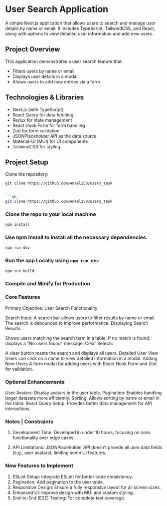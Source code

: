 # User Search Application

A simple Next.js application that allows users to search and manage user details by name or email. It includes TypeScript, TailwindCSS, and React, along with options to view detailed user information and add new users.

## Project Overview

This application demonstrates a user search feature that:

- Filters users by name or email
- Displays user details in a modal
- Allows users to add new entries via a form

## Technologies & Libraries

- Next.js (with TypeScript)
- React Query for data fetching
- Redux for state management
- React Hook Form for form handling
- Zod for form validation
- JSONPlaceholder API as the data source
- Material-UI (MUI) for UI components
- TailwindCSS for styling

## Project Setup

Clone the repository:

````sh
git clone https://github.com/Aneal250/users_task


```sh
git clone https://github.com/Aneal250/users_task
````

### Clone the repo to your local machine

```sh
npm install
```

### Use npm install to install all the necessary dependencies.

```sh
npm run dev
```

### Run the app Locally using `npm run dev`

```sh
npm run build
```

### Compile and Minify for Production

### Core Features

Primary Objective: User Search Functionality

Search Input:
A search bar allows users to filter results by name or email.
The search is debounced to improve performance.
Displaying Search Results:

Shows users matching the search term in a table.
If no match is found, displays a "No users found" message.
Clear Search:

A clear button resets the search and displays all users.
Detailed User View
Users can click on a name to view detailed information in a modal.
Adding New Users
A form modal for adding users with React Hook Form and Zod for validation.

### Optional Enhancements

User Avatars: Display avatars in the user table.
Pagination: Enables handling larger datasets more efficiently.
Sorting: Allows sorting by name or email in the table.
React Query Setup: Provides better data management for API interactions.

### Notes | Constraints

1. Development Time: Developed in under 10 hours, focusing on core functionality over edge cases.

2. API Limitations: JSONPlaceholder API doesn’t provide all user data fields (e.g., user avatars), limiting some UI features.

### New Features to Implement

1. ESLint Setup: Integrate ESLint for better code consistency.
2. Pagination: Add pagination to the user table.
3. Responsive Design: Ensure a fully responsive layout for all screen sizes.
4. Enhanced UI: Improve design with MUI and custom styling.
5. End-to-End (E2E) Testing: For complete test coverage.
